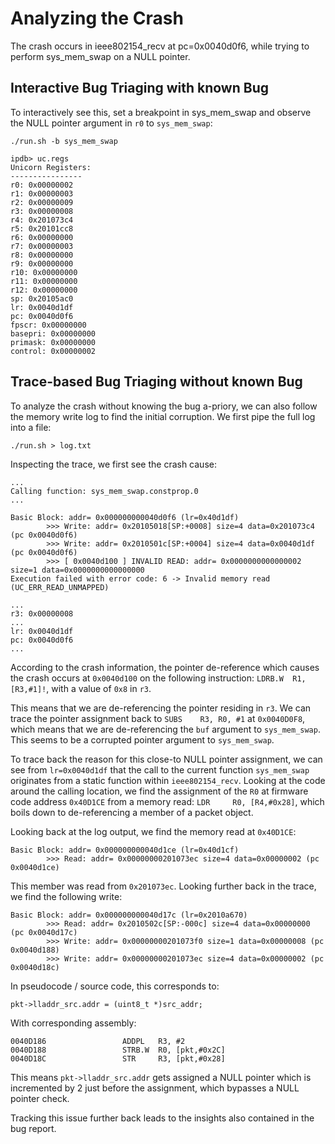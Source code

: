 # Analyzing the Crash
The crash occurs in ieee802154_recv at pc=0x0040d0f6, while trying to perform sys_mem_swap on a NULL pointer.

## Interactive Bug Triaging with known Bug
To interactively see this, set a breakpoint in sys_mem_swap and observe the NULL pointer argument in `r0` to `sys_mem_swap`:

```
./run.sh -b sys_mem_swap
```

```
ipdb> uc.regs
Unicorn Registers:
----------------
r0: 0x00000002
r1: 0x00000003
r2: 0x00000009
r3: 0x00000008
r4: 0x201073c4
r5: 0x20101cc8
r6: 0x00000000
r7: 0x00000003
r8: 0x00000000
r9: 0x00000000
r10: 0x00000000
r11: 0x00000000
r12: 0x00000000
sp: 0x20105ac0
lr: 0x0040d1df
pc: 0x0040d0f6
fpscr: 0x00000000
basepri: 0x00000000
primask: 0x00000000
control: 0x00000002
```

## Trace-based Bug Triaging without known Bug
To analyze the crash without knowing the bug a-priory, we can also follow the memory write log to find the initial corruption. We first pipe the full log into a file:

```
./run.sh > log.txt
```

Inspecting the trace, we first see the crash cause:

```
...
Calling function: sys_mem_swap.constprop.0
...

Basic Block: addr= 0x000000000040d0f6 (lr=0x40d1df)
        >>> Write: addr= 0x20105018[SP:+0008] size=4 data=0x201073c4 (pc 0x0040d0f6)
        >>> Write: addr= 0x2010501c[SP:+0004] size=4 data=0x0040d1df (pc 0x0040d0f6)
        >>> [ 0x0040d100 ] INVALID READ: addr= 0x0000000000000002 size=1 data=0x0000000000000000
Execution failed with error code: 6 -> Invalid memory read (UC_ERR_READ_UNMAPPED)

...
r3: 0x00000008
...
lr: 0x0040d1df
pc: 0x0040d0f6
...
```

According to the crash information, the pointer de-reference which causes the crash occurs at `0x0040d100` on the following instruction: `LDRB.W  R1, [R3,#1]!`, with a value of `0x8` in `r3`.

This means that we are de-referencing the pointer residing in `r3`. We can trace the pointer assignment back to `SUBS    R3, R0, #1` at `0x0040D0F8`, which means that we are de-referencing the `buf` argument to `sys_mem_swap`. This seems to be a corrupted pointer argument to `sys_mem_swap`.

To trace back the reason for this close-to NULL pointer assignment, we can see from `lr=0x0040d1df` that the call to the current function `sys_mem_swap` originates from a static function within `ieee802154_recv`. Looking at the code around the calling location, we find the assignment of the `R0` at firmware code address `0x40D1CE` from a memory read: `LDR     R0, [R4,#0x28]`, which boils down to de-referencing a member of a packet object.

Looking back at the log output, we find the memory read at `0x40D1CE`:
```
Basic Block: addr= 0x000000000040d1ce (lr=0x40d1cf)
        >>> Read: addr= 0x00000000201073ec size=4 data=0x00000002 (pc 0x0040d1ce)
```

This member was read from `0x201073ec`. Looking further back in the trace, we find the following write:

```
Basic Block: addr= 0x000000000040d17c (lr=0x2010a670)
        >>> Read: addr= 0x2010502c[SP:-000c] size=4 data=0x00000000 (pc 0x0040d17c)
        >>> Write: addr= 0x00000000201073f0 size=1 data=0x00000008 (pc 0x0040d188)
        >>> Write: addr= 0x00000000201073ec size=4 data=0x00000002 (pc 0x0040d18c)
```

In pseudocode / source code, this corresponds to:
```
pkt->lladdr_src.addr = (uint8_t *)src_addr;
```

With corresponding assembly:
```
0040D186                 ADDPL   R3, #2
0040D188                 STRB.W  R0, [pkt,#0x2C]
0040D18C                 STR     R3, [pkt,#0x28]
```

This means `pkt->lladdr_src.addr` gets assigned a NULL pointer which is incremented by 2 just before the assignment, which bypasses a NULL pointer check.

Tracking this issue further back leads to the insights also contained in the bug report.